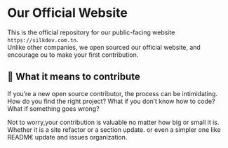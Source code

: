 # Our Official Website

This is the official repository for our public-facing website `https://silkdev.com.tn`.  
Unlike other companies, we open sourced our official website, and encourage ou to make your first contribution.


## 🧐 What it means to contribute

If you’re a new open source contributor, the process can be intimidating. How do you find the right project? What if you don’t know how to code? What if something goes wrong?  

Not to worry,your contribution is valuable no matter how big or small it is. Whether it is a site refactor or a section update. or even a simpler one like READM€ update and issues organization.
